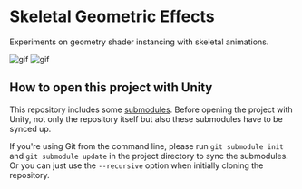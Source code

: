 Skeletal Geometric Effects
==========================

Experiments on geometry shader instancing with skeletal animations.

![gif](https://i.imgur.com/OFi7fsr.gif)
![gif](https://i.imgur.com/pEqZEk3.gif)

How to open this project with Unity
-----------------------------------

This repository includes some [submodules]. Before opening the project with
Unity, not only the repository itself but also these submodules have to be
synced up.

If you're using Git from the command line, please run `git submodule init` and
`git submodule update` in the project directory to sync the submodules. Or you
can just use the `--recursive` option when initially cloning the repository.

[submodules]: https://git-scm.com/book/en/v2/Git-Tools-Submodules
